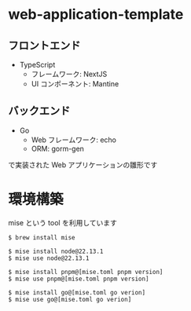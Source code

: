 # web-application-template

## フロントエンド
- TypeScript
    - フレームワーク: NextJS
    - UI コンポーネント: Mantine

## バックエンド
- Go
    - Web フレームワーク: echo
    - ORM: gorm-gen

で実装された Web アプリケーションの雛形です

# 環境構築
mise という tool を利用しています
```
$ brew install mise

$ mise install node@22.13.1
$ mise use node@22.13.1

$ mise install pnpm@[mise.toml pnpm version]
$ mise use pnpm@[mise.toml pnpm version]

$ mise install go@[mise.toml go verion]
$ mise use go@[mise.toml go verion]
```